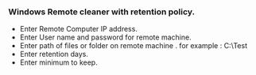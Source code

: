 ### Windows Remote cleaner with retention policy.

* Enter Remote Computer IP address.
* Enter User name and password for remote machine.
* Enter path of files or folder on remote machine . for example : C:\Test
* Enter retention days. 
* Enter minimum to keep.
